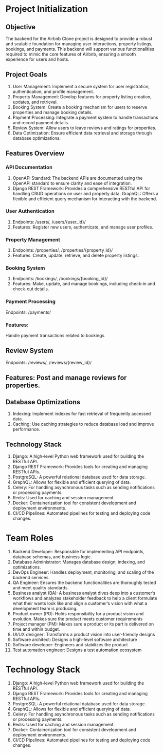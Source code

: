 # Project Initialization
## Objective
The backend for the Airbnb Clone project is designed to provide a robust and scalable foundation for managing user interactions, property listings, bookings, and payments. This backend will support various functionalities required to mimic the core features of Airbnb, ensuring a smooth experience for users and hosts.

## Project Goals
1. User Management: Implement a secure system for user registration, authentication, and profile management.
2. Property Management: Develop features for property listing creation, updates, and retrieval.
3. Booking System: Create a booking mechanism for users to reserve properties and manage booking details.
4. Payment Processing: Integrate a payment system to handle transactions and record payment details.
5. Review System: Allow users to leave reviews and ratings for properties.
6. Data Optimization: Ensure efficient data retrieval and storage through database optimizations.

## Features Overview
### API Documentation
1. OpenAPI Standard: The backend APIs are documented using the OpenAPI standard to ensure clarity and ease of integration.
2. Django REST Framework: Provides a comprehensive RESTful API for handling CRUD operations on user and property data.
GraphQL: Offers a flexible and efficient query mechanism for interacting with the backend.
### User Authentication
1. Endpoints: /users/, /users/{user_id}/
2. Features: Register new users, authenticate, and manage user profiles.
### Property Management
1. Endpoints: /properties/, /properties/{property_id}/
2. Features: Create, update, retrieve, and delete property listings.
### Booking System
1. Endpoints: /bookings/, /bookings/{booking_id}/
2. Features: Make, update, and manage bookings, including check-in and check-out details.
### Payment Processing
Endpoints: /payments/
### Features: 
Handle payment transactions related to bookings.
## Review System
Endpoints: /reviews/, /reviews/{review_id}/

## Features: Post and manage reviews for properties.
## Database Optimizations
1. Indexing: Implement indexes for fast retrieval of frequently accessed data.
2. Caching: Use caching strategies to reduce database load and improve performance.

## Technology Stack
1. Django: A high-level Python web framework used for building the RESTful API.
2. Django REST Framework: Provides tools for creating and managing RESTful APIs.
3. PostgreSQL: A powerful relational database used for data storage.
4. GraphQL: Allows for flexible and efficient querying of data.
5. Celery: For handling asynchronous tasks such as sending notifications or processing payments.
6. Redis: Used for caching and session management.
7. Docker: Containerization tool for consistent development and deployment environments.
8. CI/CD Pipelines: Automated pipelines for testing and deploying code changes.

# Team Roles
1. Backend Developer: Responsible for implementing API endpoints, database schemas, and business logic.
2. Database Administrator: Manages database design, indexing, and optimizations.
3. DevOps Engineer: Handles deployment, monitoring, and scaling of the backend services.
4. QA Engineer: Ensures the backend functionalities are thoroughly tested and meet quality standards.
5. Business analyst (BA): A business analyst dives deep into a customer’s workflows and analyzes stakeholder feedback to help a client formulate what their wants look like and align a customer’s vision with what a development team is producing.
6. Product owner (PO): Holds responsibility for a product vision and evolution. Makes sure the product meets customer requirements
7. Project manager (PM): Makes sure a product or its part is delivered on time and within budget.
8. UI/UX designer: Transforms a product vision into user-friendly designs
9. Software architect: Designs a high-level software architecture
10. Software developer: Engineers and stabilizes the product
11. Test automation engineer: Designs a test automation ecosystem

# Technology Stack
1. Django: A high-level Python web framework used for building the RESTful API.
2. Django REST Framework: Provides tools for creating and managing RESTful APIs.
3. PostgreSQL: A powerful relational database used for data storage.
4. GraphQL: Allows for flexible and efficient querying of data.
5. Celery: For handling asynchronous tasks such as sending notifications or processing payments.
6. Redis: Used for caching and session management.
7. Docker: Containerization tool for consistent development and deployment environments.
8. CI/CD Pipelines: Automated pipelines for testing and deploying code changes.
